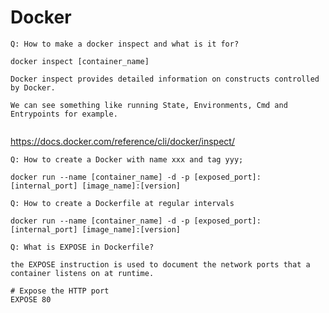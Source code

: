 # Docker

`Q: How to make a docker inspect and what is it for?`

```
docker inspect [container_name]

Docker inspect provides detailed information on constructs controlled by Docker.

We can see something like running State, Environments, Cmd and Entrypoints for example.


```

https://docs.docker.com/reference/cli/docker/inspect/

`Q: How to create a Docker with name xxx and tag yyy;`

```
docker run --name [container_name] -d -p [exposed_port]:[internal_port] [image_name]:[version]

```

`Q: How to create a Dockerfile at regular intervals`

```
docker run --name [container_name] -d -p [exposed_port]:[internal_port] [image_name]:[version]

```

`Q: What is EXPOSE in Dockerfile?`

```
the EXPOSE instruction is used to document the network ports that a container listens on at runtime.

# Expose the HTTP port
EXPOSE 80
```